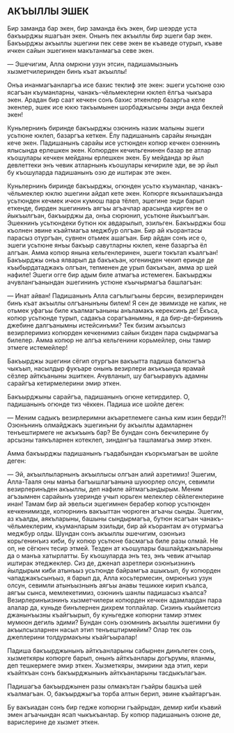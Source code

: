 ## АКЪЫЛЛЫ ЭШЕК

Бир заманда бар экен, бир заманда ёкъ экен, бир шеэрде уста бакъырджы яшагъан экен.
Онынъ пек акъыллы бир эшеги бар экен.
Бакъырджы акъыллы эшегини пек севе экен ве къаведе отурып, къаве ичкен сайын эшегинен макътанмагъа севе экен.

— Эшечигим, Алла омрюни узун этсин, падишамызнынъ хызметчилеринден бинъ къат акъыллы!

Онъа инанмагъанларгъа исе бахис теклиф эте экен: эшеги усьтюне озю ясагъан къуманларны, чанакъ-чёльмеклерни юклеп ёлгъа чыкъара экен.
Арадан бир саат кечкен сонъ бахис эткенлер базаргьа келе экенлер, эшек исе юкю такъымынен шорбаджысыны энди анда беклей экен!

Куньлернинъ биринде бакъырджы озюнинъ назик малыны эшеги усьтюне юклеп, базаргъа кеткен.
Ёлу падишанынъ сарайы янындан кече экен.
Падишанынъ сарайы исе устюнден копюр кечкен озеннинъ ялысында ерлешкен экен.
Копюрден кечильгенинен базар ве атлар къошулары кечкен мейданы ерлешкен экен.
Бу мейданда эр йыл девлеттеки энъ чевик атларнынъ къошулары кечириле эди, ве эр йыл бу къошуларда падишанынъ озю де иштирак эте экен.

Куньлернинъ биринде бакъырджы, огюнден усьтю къуманлар, чанакъ-чёльмеклер юклю эшегини айдап кете экен.
Копюрге якъынлашкъанда усьтюнден кечмек ичюн кумюш пара тёлеп, эшегине энди барып еткенде, бирден эшегининъ аягъы агъачлар арасында кирген ве о йыкъылгъан, бакъырджы да, онъа сюрюнип, усьтюне йыкъылгъан.
Эшекнинъ усьтюндеки бутюн юк авдарылып, эзильген.
Бакъырджы бош къолнен эвине къайтмагъа меджбур олгъан.
Бир ай къорантасы парасыз отургъан, сувнен отьмек ашагъан.
Бир айдан сонъ исе о, эшеги усьтюне янъы бакъыр савутларны юклеп, кене базаргъа ёл алгъан.
Амма копюр янына кельгенлеринен, эшеги токътап къалгъан!
Бакъырджы онъа ялварып да бакъкъан, югенинден чекип еринде де къыбырдатаджакъ олгъан, тепменен де урып бакъкъан, амма эр шей нафиле!
Эшеги огге бир адым биле атмагъа истемеген.
Бакъырджы ачувлангъанындан эшегининъ устюне къычырмагъа башлагъан:

— Инат айван!
Падишанынъ Алла сагълыгъыны берсин, везирлеринден бинъ къат акъыллы олгъанынъны билем!
Я сен де эвимизде не капик, не отьмек уфагъы биле къалмагъаныны анъламакъ керексинъ де!
Ёкъса, копюр усьтюнде турып, садакъа сорагъанымны, я да бир-де-бирининъ джебине далгъанымны истейсинъми?
Тек бизим акъылсыз везирлеримиз копюрден кечкенимиз сайын бизден пара сыдырмагъа билелер.
Амма копюр не алгъа кельгенини корьмейлер, оны тамир этмеге истемейлер!

Бакъырджы эшегини сёгип отургъан вакъытта падиша балконгъа чыкъып, насылдыр фукъаре онынъ везирлери акъкъында ярамай сёзлер айткъаныны эшиткен.
Ачувланып, шу багъыравукъ адамны сарайгъа кетирмелерини эмир эткен.

Бакъырджыны сарайгъа, падишанынъ огюне кетирдилер.
О, падишанынъ огюнде тиз чёккен.
Падиша исе шойле деген:

— Меним садыкъ везирлеримни акъаретлемеге санъа ким изин берди?!
Озюнънинъ олмайджакъ эшегинъни бу акъыллы адамларнен тенъештирмеге не акъкъынъ бар?
Ве бундан сонъ бекчилерине бу арсызны таякъларнен котеклеп, зиндангъа ташламагьа эмир эткен.

Амма бакъырджы падишанынъ гъадабындан къоркъмагъан ве шойле деген:

— Эй, акъыллыларнынъ акъыллысы олгъан алий азретимиз!
Эшегим, Алла-Тааля оны манъа багъышлагъанына шукюрлер олсун, севимли везирлеринъден акъыллы, деп нафиле айтмагъандырым.
Меним агъзымнен сарайынъ узеринде учып юрьген мелеклер сёйлегенлерине инан!
Тамам бир ай эвельси эшегимнен берабер копюр усьтюнден кечкенимизде, копюрнинъ вакъыттан чюрюген агъачы сынды.
Эшегим, аз къалды, аякъларыны, башыны сындырмагъа, бутюн ясагъан чанакъ-чёльмеклерим, къуманларым эзильди, бир ай къорантам ач отурмагъа меджбур олды. 
Шундан сонъ акъыллы эшечигим, озюнъиз корьгенинъиз киби, бу копюр усьтюне басмагъа биле разы олмай.
Не оп, не сёгюнч тесир этмей.
Тезден ат къошулары башлайджакъларыны да о манъа хатырлатты.
Бу къошуларда энъ тез, энъ чевик атчылар иштирак этеджеклер.
Сиз де, дженап азретлери озюнъизнинъ йылдырым киби атынъыз усьтюнде байрамгъа ашыкъып, бу копюрден чападжакъсынъыз, я барып да, Алла косьтермесин, омрюнъиз узун олсун, севимли атынъызнынъ аягъы анавы тешикке кирип къалса, аягъы сынса, мемлекетимиз, озюнинъ шанлы падишасыз къалса?
Везирлеринъизнинъ хызметчилери копюрден кечкен адамлардан пара алалар да, куньде бинълернен дихрем топлайлар.
Сизинъ къыйметсиз джанынъызны къайгъырып, бу куньгедже копюрни тамир этмек мумкюн дегиль эдими?
Бундан сонъ озюмнинъ акъыллы эшегимни бу акъылсызларнен насыл этип тенъештирмейим?
Олар тек озь джеплерини толдурмакъны къайгъыралар!

Падиша бакъырджынынъ айткъанларыны сабырнен динълеген сонъ, хызметкяры копюрге барып, онынъ айткъанлары догърумы, яланмы, деп тешкермеге эмир эткен.
Хызметкяры, эмирини эда этип, кери къайткъан сонъ бакъырджынынъ айткъанларыны тасдыкълагъан.

Падишагъа бакъырджынен разы олмакътан гъайры башкъа шей къалмагъан.
О, бакъырджыгъа торба алтын берип, эвине къайтаргъан.

Бу вакъиадан сонъ бир гедже копюрни гъайрыдан, демир киби къавий эмен агъачындан ясап чыкъкъанлар.
Бу копюр падишанынъ озюне де, варислерине де хызмет эткен.
